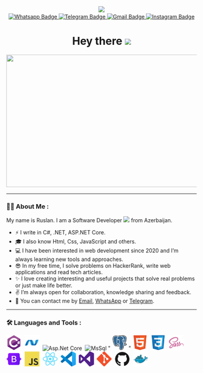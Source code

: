 <div id="header" align="center">
  <img src="https://secretmag.ru/imgs/2019/11/18/16/3659961/4c76f0d649a2246740850eb9a26cfda93060fa53.gif" width="150"/>
</div>

<div id="badges" align="center">
  <a href="https://wa.me/+994776030608">
    <img src="https://img.shields.io/badge/WhatsApp-25D366?style=for-the-badge&logo=whatsapp&logoColor=white" alt="Whatsapp Badge" width="114" height="28"/>
  </a>
  <a href="https://t.me/ruslanabdullayev01">
    <img src="https://img.shields.io/badge/Telegram-2CA5E0?style=for-the-badge&logo=telegram&logoColor=white" alt="Telegram Badge" width="114" height="28"/>
  </a>
  <a href="mailto:ruslanabdullayev01@gmail.com">
    <img src="https://img.shields.io/badge/Gmail-D14836?style=for-the-badge&logo=gmail&logoColor=white" alt="Gmail Badge" width="114" height="28"/>
  </a>
  <a href="https://www.instagram.com/ruslanabdullayev01/">
    <img src="https://img.shields.io/badge/Instagram-E4405F?style=for-the-badge&logo=instagram&logoColor=white" alt="Instagram Badge" width="114" height="28"/>
  </a>
</div>

<h1 align="center">
  Hey there
  <img src="https://media.giphy.com/media/hvRJCLFzcasrR4ia7z/giphy.gif" width="30px"/>
</h1>

<div align="center">
  <img src="https://media4.giphy.com/media/v1.Y2lkPTc5MGI3NjExanlzN2N2c2kxZDBxejRwb2l5MXBqbXozMmFvMTFlcW1seHZ3dDdtaiZlcD12MV9naWZzX3NlYXJjaCZjdD1n/qgQUggAC3Pfv687qPC/giphy.gif" width="600" height="350"/>
</div>

---

### :man_technologist: About Me :
My name is Ruslan. I am a Software Developer <img src="https://media.giphy.com/media/bGgsc5mWoryfgKBx1u/giphy.gif" width="30">  from Azerbaijan.
- :zap: I write in C#, .NET, ASP.NET Core.
- :mortar_board:  I also know Html, Css, JavaScript and others.
- :computer: I have been interested in web development since 2020 and I’m always learning new tools and approaches.
- :sunglasses: In my free time, I solve problems on HackerRank, write web applications and read tech articles.
- :sparkles: I love creating interesting and useful projects that solve real problems or just make life better.
- :v: I’m always open for collaboration, knowledge sharing and feedback.
- :e-mail: You can contact me by <a href="mailto:ruslanabdullayev01@gmail.com" target="_blank">Email</a>, <a href="https://wa.me/+994776030608" target="_blank">WhatsApp</a> or <a href="https://t.me/ruslan_301001" target="_blank">Telegram</a>.

---

### :hammer_and_wrench: Languages and Tools :
<div>
  <img src="https://github.com/devicons/devicon/blob/master/icons/csharp/csharp-original.svg" title="C#" alt="CSharp" width="40" height="40"/>&nbsp;
  <img src="https://github.com/devicons/devicon/blob/master/icons/dot-net/dot-net-original.svg" title=".Net" alt="DotNet" width="40" height="40"/>&nbsp;
  <img src="https://w7.pngwing.com/pngs/673/239/png-transparent-entity-framework-core-asp-net-core-net-framework-microsoft-blue-text-logo.png" title="Asp.Net Core" alt="Asp.Net Core" width="40" height="40"/>&nbsp;
  <img src="https://www.svgrepo.com/show/303229/microsoft-sql-server-logo.svg" title="MsSql" alt="MsSql" width="40" height="40"/>&nbsp;"
   <img src="https://github.com/devicons/devicon/blob/master/icons/postgresql/postgresql-original.svg" title="PostgreSql" alt="PostgreSql" width="40" height="40"/>&nbsp;"
  <img src="https://github.com/devicons/devicon/blob/master/icons/html5/html5-original.svg" title="HTML" alt="HTML" width="40" height="40"/>&nbsp;
  <img src="https://github.com/devicons/devicon/blob/master/icons/css3/css3-original.svg" title="CSS" alt="CSS" width="40" height="40"/>&nbsp;
  <img src="https://github.com/devicons/devicon/blob/master/icons/sass/sass-original.svg" title="SASS" alt="SASS" width="40" height="40"/>&nbsp;
  <img src="https://github.com/devicons/devicon/blob/master/icons/bootstrap/bootstrap-original.svg" title="Bootstrap" alt="Bootstrap" width="40" height="40"/>&nbsp;
  <img src="https://github.com/devicons/devicon/blob/master/icons/javascript/javascript-original.svg" title="JavaScript" alt="JS" width="40" height="40"/>&nbsp;
  <img src="https://github.com/devicons/devicon/blob/master/icons/react/react-original.svg" title="React" alt="React" width="40" height="40"/>&nbsp;
  <img src="https://github.com/devicons/devicon/blob/master/icons/vscode/vscode-original.svg" title="VS Code" alt="VS Code" width="40" height="40"/>&nbsp;
  <img src="https://github.com/devicons/devicon/blob/master/icons/visualstudio/visualstudio-plain.svg" title="Visual Studio" alt="Visual Studio" width="40" height="40"/>&nbsp;
  <img src="https://github.com/devicons/devicon/blob/master/icons/git/git-original.svg" title="Git" alt="Git" width="40" height="40"/>&nbsp;
  <img src="https://github.com/devicons/devicon/blob/master/icons/github/github-original.svg" title="GitHub" alt="GitHub" width="40" height="40"/>&nbsp;
    <img src="https://github.com/devicons/devicon/blob/master/icons/docker/docker-original.svg" title="Docker" alt="Docker" width="40" height="40"/>&nbsp;
</div>

